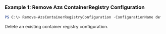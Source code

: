 ### Example 1: Remove Azs ContainerRegistry Configuration
```powershell
PS C:\> Remove-AzsContainerRegistryConfiguration -ConfigurationName default

```

Delete an existing container registry configuration.